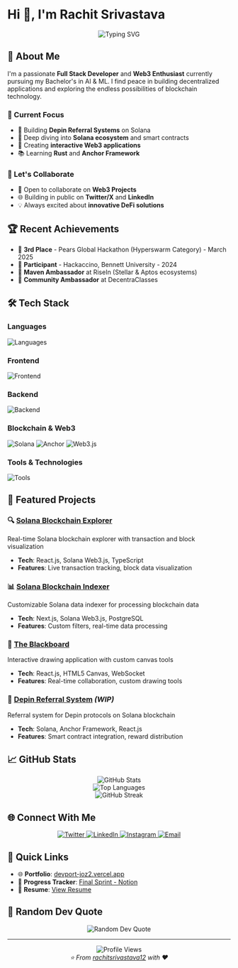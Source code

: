# Hi 👋, I'm Rachit Srivastava

<div align="center">
  <img src="https://readme-typing-svg.herokuapp.com?font=Fira+Code&weight=500&size=28&duration=3000&pause=1000&color=2E86AB&center=true&vCenter=true&multiline=true&width=600&height=100&lines=Full+Stack+Developer;Web3+%26+Blockchain+Enthusiast;Building+the+Decentralized+Future" alt="Typing SVG" />
</div>

## 🚀 About Me

I'm a passionate **Full Stack Developer** and **Web3 Enthusiast** currently pursuing my Bachelor's in AI & ML. I find peace in building decentralized applications and exploring the endless possibilities of blockchain technology.

### 🎯 Current Focus
- 🔭 Building **Depin Referral Systems** on Solana
- 🌱 Deep diving into **Solana ecosystem** and smart contracts
- 🎨 Creating **interactive Web3 applications**
- 📚 Learning **Rust** and **Anchor Framework**

### 🤝 Let's Collaborate
- 👯 Open to collaborate on **Web3 Projects**
- 🌐 Building in public on **Twitter/X** and **LinkedIn**
- 💡 Always excited about **innovative DeFi solutions**

## 🏆 Recent Achievements

- 🥉 **3rd Place** - Pears Global Hackathon (Hyperswarm Category) - March 2025
- 🎪 **Participant** - Hackaccino, Bennett University - 2024
- 🚀 **Maven Ambassador** at RiseIn (Stellar & Aptos ecosystems)
- 🌟 **Community Ambassador** at DecentraClasses

## 🛠️ Tech Stack

### **Languages**
<p align="left">
  <img src="https://skillicons.dev/icons?i=js,ts,rust,python,html,css,sql" alt="Languages" />
</p>

### **Frontend**
<p align="left">
  <img src="https://skillicons.dev/icons?i=react,nextjs,tailwind,html,css" alt="Frontend" />
</p>

### **Backend**
<p align="left">
  <img src="https://skillicons.dev/icons?i=nodejs,express,graphql,postgresql,mongodb,redis" alt="Backend" />
</p>

### **Blockchain & Web3**
<p align="left">
  <img src="https://img.shields.io/badge/Solana-9945FF?style=for-the-badge&logo=solana&logoColor=white" alt="Solana" />
  <img src="https://img.shields.io/badge/Anchor-FF6B6B?style=for-the-badge&logo=anchor&logoColor=white" alt="Anchor" />
  <img src="https://img.shields.io/badge/Web3.js-F16822?style=for-the-badge&logo=web3.js&logoColor=white" alt="Web3.js" />
</p>

### **Tools & Technologies**
<p align="left">
  <img src="https://skillicons.dev/icons?i=git,github,docker,vercel,postman,firebase,aws" alt="Tools" />
</p>

## 🌟 Featured Projects

### 🔍 [Solana Blockchain Explorer](https://solana-explorer-ten.vercel.app/)
Real-time Solana blockchain explorer with transaction and block visualization
- **Tech**: React.js, Solana Web3.js, TypeScript
- **Features**: Live transaction tracking, block data visualization

### 📊 [Solana Blockchain Indexer](https://solana-indexer-a7wc.vercel.app/)
Customizable Solana data indexer for processing blockchain data
- **Tech**: Next.js, Solana Web3.js, PostgreSQL
- **Features**: Custom filters, real-time data processing

### 🎨 [The Blackboard](https://whiteboard-taupe.vercel.app/)
Interactive drawing application with custom canvas tools
- **Tech**: React.js, HTML5 Canvas, WebSocket
- **Features**: Real-time collaboration, custom drawing tools

### 🔗 [Depin Referral System](https://solana-referral.vercel.app/) *(WIP)*
Referral system for Depin protocols on Solana blockchain
- **Tech**: Solana, Anchor Framework, React.js
- **Features**: Smart contract integration, reward distribution

## 📈 GitHub Stats

<div align="center">
  <img src="https://github-readme-stats.vercel.app/api?username=rachitsrivastava12&show_icons=true&theme=tokyonight&hide_border=true&bg_color=0D1117&title_color=2E86AB&text_color=ffffff&icon_color=A23B72" alt="GitHub Stats" />
</div>

<div align="center">
  <img src="https://github-readme-stats.vercel.app/api/top-langs/?username=rachitsrivastava12&layout=compact&theme=tokyonight&hide_border=true&bg_color=0D1117&title_color=2E86AB&text_color=ffffff" alt="Top Languages" />
</div>

<div align="center">
  <img src="https://github-readme-streak-stats.herokuapp.com/?user=rachitsrivastava12&theme=tokyonight&hide_border=true&background=0D1117&stroke=2E86AB&ring=A23B72&fire=2E86AB&currStreakLabel=ffffff" alt="GitHub Streak" />
</div>

## 🌐 Connect With Me

<div align="center">
  <a href="https://twitter.com/rachit_twts" target="_blank">
    <img src="https://img.shields.io/badge/Twitter-1DA1F2?style=for-the-badge&logo=twitter&logoColor=white" alt="Twitter" />
  </a>
  <a href="https://linkedin.com/in/rachit-dhh" target="_blank">
    <img src="https://img.shields.io/badge/LinkedIn-0077B5?style=for-the-badge&logo=linkedin&logoColor=white" alt="LinkedIn" />
  </a>
  <a href="https://instagram.com/rachit.dhh" target="_blank">
    <img src="https://img.shields.io/badge/Instagram-E4405F?style=for-the-badge&logo=instagram&logoColor=white" alt="Instagram" />
  </a>
  <a href="mailto:rachitsrivastava76@gmail.com">
    <img src="https://img.shields.io/badge/Email-D14836?style=for-the-badge&logo=gmail&logoColor=white" alt="Email" />
  </a>
</div>

## 🔗 Quick Links

- 🌐 **Portfolio**: [devport-joz2.vercel.app](https://devport-joz2.vercel.app/)
- 📝 **Progress Tracker**: [Final Sprint - Notion](https://www.notion.so/Final-Sprint-Unitl-I-get-a-job-1d2acd549a9d803b8e22d0fe7a75044e)
- 📄 **Resume**: [View Resume](https://drive.google.com/file/d/1zBwbXwSaSWd2hJkMn56d1lrFeKql9UfI/view?usp=sharing)

## 💭 Random Dev Quote

<div align="center">
  <img src="https://quotes-github-readme.vercel.app/api?type=horizontal&theme=tokyonight" alt="Random Dev Quote" />
</div>

---

<div align="center">
  <img src="https://komarev.com/ghpvc/?username=rachitsrivastava12&label=Profile%20views&color=2E86AB&style=flat" alt="Profile Views" />
</div>

<div align="center">
  <i>⭐️ From <a href="https://github.com/rachitsrivastava12">rachitsrivastava12</a> with ❤️</i>
</div>
